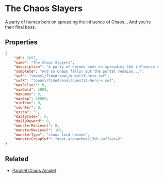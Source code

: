 # The Chaos Slayers

A party of heroes bent on spreading the influence of Chaos... And you're their final boss.

## Properties

```json
{
    "id": 2057,
    "name": "The Chaos Slayers",
    "description": "A party of heroes bent on spreading the influence of Chaos... And you're their final boss.",
    "complete": "And so Chaos falls! But the portal remains...",
    "swf": "towns\/TimeArena\/quest13-hero.swf",
    "swfX": "towns\/TimeArena\/quest13-hero-x.swf",
    "maxSilver": 0,
    "maxGold": 5000,
    "maxGems": 0,
    "maxExp": 50000,
    "minTime": 0,
    "counter": 0,
    "extra": "",
    "dailyIndex": 0,
    "dailyReward": 0,
    "monsterMinLevel": 0,
    "monsterMaxLevel": 100,
    "monsterType": "chaos lord heroes",
    "monsterGroupSwf": "mset-arenachaos13th.swf?ver=2"
}
```

## Related

- [Parallel Chaos Amulet](../items/21610-parallel-chaos-amulet.md)

